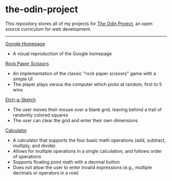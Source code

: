 # the-odin-project

This repository stores all of my projects for [The Odin Project](https://www.theodinproject.com/), an open source curriculum for web development.

---

[Google Homepage](https://jztang.github.io/the-odin-project/google-homepage/)
- A visual reproduction of the Google homepage

[Rock Paper Scissors](https://jztang.github.io/the-odin-project/rock-paper-scissors/)
- An implementation of the classic "rock paper scissors" game with a simple UI
- The player plays versus the computer which picks at random, first to 5 wins

[Etch-a-Sketch](https://jztang.github.io/the-odin-project/etch-a-sketch/)
- The user moves their mouse over a blank grid, leaving behind a trail of randomly colored squares
- The user can clear the grid and enter their own dimensions

[Calculator](https://jztang.github.io/the-odin-project/calculator/)
- A calculator that supports the four basic math operations (add, subtract, multiply, and divide)
- Allows for multiple operations in a single calculation, and follows order of operations
- Supports floating point math with a decimal button
- Does not allow the user to enter invalid expressions (e.g., multiple decimals or operators in a row)